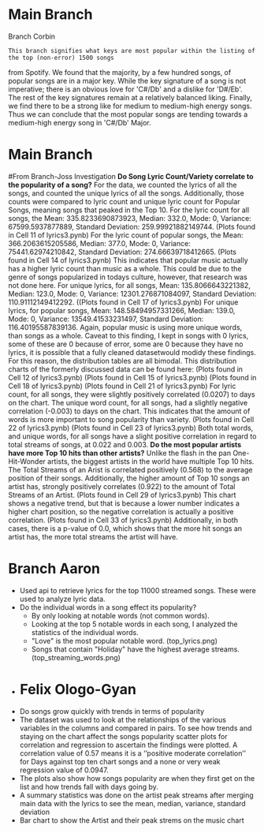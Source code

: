 # Main Branch

Branch Corbin

	This branch signifies what keys are most popular within the listing of the top (non-error) 1500 songs
from Spotify. We found that the majority, by a few hundred songs, of popular songs are in a major key. 
While the key signature of a song is not imperative; there is an obvious love for 'C#/Db' and a dislike for 
'D#/Eb'. The rest of the key signatures remain at a relatively balanced liking. Finally, we find there to be a
strong like for medium to medium-high energy songs. Thus we can conclude that the most popular songs are tending
towards a medium-high energy song in 'C#/Db' Major.


# Main Branch
#From Branch-Joss Investigation
**Do Song Lyric Count/Variety correlate to the popularity of a song?**
For the data, we counted the lyrics of all the songs, and counted the unique lyrics of all the songs. Additionally, those counts were compared to lyric count and unique lyric count for Popular Songs, meaning songs that peaked in the Top 10.
For the lyric count for all songs, the Mean: 335.8233690873923, Median: 332.0, Mode: 0, Variance: 67599.5937877889, Standard Deviation: 259.99921882149744.
(Plots found in Cell 11 of lyrics3.pynb)
For the lyric count of popular songs, the Mean: 366.2063615205586, Median: 377.0, Mode: 0, Variance: 75441.62974210842, Standard Deviation: 274.66639718412665.
(Plots found in Cell 14 of lyrics3.pynb)
This indicates that popular music actually has a higher lyric count than music as a whole. This could be due to the genre of songs popularized in todays culture, however, that research was not done here.
For unique lyrics, for all songs, Mean: 135.8066643221382, Median: 123.0, Mode: 0, Variance: 12301.276871084097, Standard Deviation: 110.91112149412292.
((Plots found in Cell 17 of lyrics3.pynb)
For unique lyrics, for popular songs, Mean: 148.58494957331266, Median: 139.0, Mode: 0, Variance: 13549.41533231497, Standard Deviation: 116.40195587839136.
Again, popular music is using more unique words, than songs as a whole.
Caveat to this finding, I kept in songs with 0 lyrics, some of these are 0 because of error, some are 0 because they have no lyrics, it is possible that a fully cleaned datasetwould modidy these findings. For this reason, the distribution tables are all bimodal.
This distribution charts of the formerly discussed data can be found here:
(Plots found in Cell 12 of lyrics3.pynb)
(Plots found in Cell 15 of lyrics3.pynb)
(Plots found in Cell 18 of lyrics3.pynb)
(Plots found in Cell 21 of lyrics3.pynb)
For lyric count, for all songs, they were slightly positively correlated (0.0207) to days on the chart. The unique word count, for all songs, had a slightly negative correlation (-0.003) to days on the chart. This indicates that the amount of words is more important to song popularity than variety.
(Plots found in Cell 22 of lyrics3.pynb)
(Plots found in Cell 23 of lyrics3.pynb)
Both total words, and unique words, for all songs have a slight positive correlation in regard to total streams of songs, at 0.022 and 0.003.
**Do the most popular artists have more Top 10 hits than other artists?**
Unlike the flash in the pan One-Hit-Wonder artists, the biggest artists in the world have multiple Top 10 hits. The Total Streams of an Arist is correlated positively (0.568) to the average position of their songs. Additionally, the higher amount of Top 10 songs an artist has, strongly positively correlates (0.922) to the amount of Total Streams of an Artist.
(Plots found in Cell 29 of lyrics3.pynb) This chart shows a negative trend, but that is because a lower number indicates a higher chart position, so the negative correlation is actually a positive correlation.
(Plots found in Cell 33 of lyrics3.pynb)
Additionally, in both cases, there is a p-value of 0.0, which shows that the more hit songs an artist has, the more total streams the artist will have.

# Branch Aaron
- Used api to retrieve lyrics for the top 11000 streamed songs. These were used to analyze lyric data.
- Do the individual words in a song effect its popularity?
	- By only looking at notable words (not common words). 
	- Looking at the top 5 notable words in each song, I analyzed the statistics of the individual words.
	- "Love" is the most popular notable word. (top_lyrics.png)
	- Songs that contain "Holiday" have the highest average streams. (top_streaming_words.png)
 - # Felix Ologo-Gyan
 - Do songs grow quickly with trends in terms of popularity
 - The dataset was used to look at the relationships of the various variables in the columns and compared in pairs. To see how trends and staying on the chart affect the songs popularity scatter plots for correlation and regression to ascertain the findings were plotted. A correlation value of 0.57 means it is a ‘’positive moderate correlation’’ for Days against top ten chart songs and a none or very weak regression value of 0.0947. 
 - The plots also show how songs popularity are when they first get on the list and how trends fall with days going by.
 - A summary statistics was done on the artist peak streams after merging main data with the lyrics to see the mean, median, variance, standard deviation
 - Bar chart to show the Artist and their peak strems on the music chart
